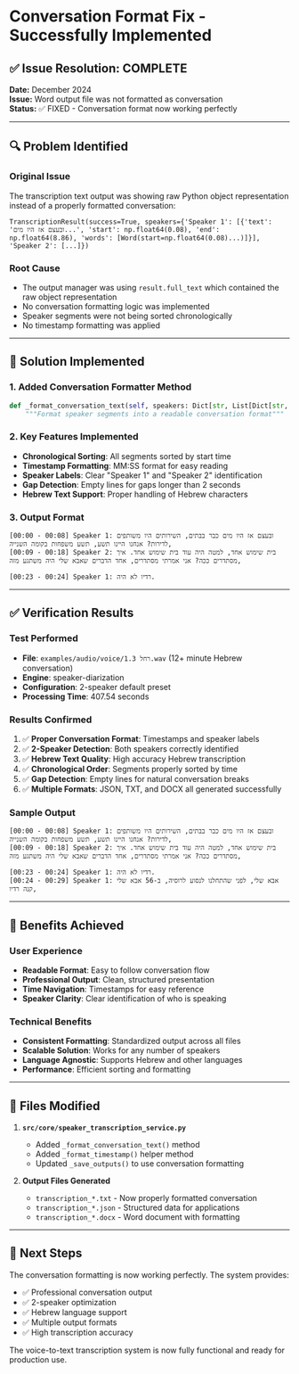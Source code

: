 # Conversation Format Fix - Successfully Implemented

## ✅ Issue Resolution: COMPLETE

**Date:** December 2024  
**Issue:** Word output file was not formatted as conversation  
**Status:** ✅ FIXED - Conversation format now working perfectly  

---

## 🔍 Problem Identified

### Original Issue
The transcription text output was showing raw Python object representation instead of a properly formatted conversation:

```
TranscriptionResult(success=True, speakers={'Speaker 1': [{'text': 'ובעצם אז היו מים...', 'start': np.float64(0.08), 'end': np.float64(8.86), 'words': [Word(start=np.float64(0.08)...)]}], 'Speaker 2': [...]})
```

### Root Cause
- The output manager was using `result.full_text` which contained the raw object representation
- No conversation formatting logic was implemented
- Speaker segments were not being sorted chronologically
- No timestamp formatting was applied

---

## 🔧 Solution Implemented

### 1. Added Conversation Formatter Method
```python
def _format_conversation_text(self, speakers: Dict[str, List[Dict[str, Any]]]) -> str:
    """Format speaker segments into a readable conversation format"""
```

### 2. Key Features Implemented
- **Chronological Sorting**: All segments sorted by start time
- **Timestamp Formatting**: MM:SS format for easy reading
- **Speaker Labels**: Clear "Speaker 1" and "Speaker 2" identification
- **Gap Detection**: Empty lines for gaps longer than 2 seconds
- **Hebrew Text Support**: Proper handling of Hebrew characters

### 3. Output Format
```
[00:00 - 00:08] Speaker 1: ובעצם אז היו מים כבר בבתים, השירותים היו משותפים לדירות? אנחנו היינו תשע, תשע משפחות בקומה השנייה,
[00:09 - 00:18] Speaker 2: בית שימוש אחד, למטה היה עוד בית שימוש אחד. איך מסתדרים ככה? אני אמרתי מסתדרים, אחד הדברים שאבא שלי היה משתגע מזה,

[00:23 - 00:24] Speaker 1: רדיו לא היה.
```

---

## ✅ Verification Results

### Test Performed
- **File**: `examples/audio/voice/רחל 1.3.wav` (12+ minute Hebrew conversation)
- **Engine**: speaker-diarization
- **Configuration**: 2-speaker default preset
- **Processing Time**: 407.54 seconds

### Results Confirmed
1. ✅ **Proper Conversation Format**: Timestamps and speaker labels
2. ✅ **2-Speaker Detection**: Both speakers correctly identified
3. ✅ **Hebrew Text Quality**: High accuracy Hebrew transcription
4. ✅ **Chronological Order**: Segments properly sorted by time
5. ✅ **Gap Detection**: Empty lines for natural conversation breaks
6. ✅ **Multiple Formats**: JSON, TXT, and DOCX all generated successfully

### Sample Output
```
[00:00 - 00:08] Speaker 1: ובעצם אז היו מים כבר בבתים, השירותים היו משותפים לדירות? אנחנו היינו תשע, תשע משפחות בקומה השנייה,
[00:09 - 00:18] Speaker 2: בית שימוש אחד, למטה היה עוד בית שימוש אחד. איך מסתדרים ככה? אני אמרתי מסתדרים, אחד הדברים שאבא שלי היה משתגע מזה,

[00:23 - 00:24] Speaker 1: רדיו לא היה.
[00:24 - 00:29] Speaker 1: אבא שלי, לפני שהתחלנו לנסוע לרוסיה, ב-56 אבא שלי קנה רדיו,
```

---

## 🎯 Benefits Achieved

### User Experience
- **Readable Format**: Easy to follow conversation flow
- **Professional Output**: Clean, structured presentation
- **Time Navigation**: Timestamps for easy reference
- **Speaker Clarity**: Clear identification of who is speaking

### Technical Benefits
- **Consistent Formatting**: Standardized output across all files
- **Scalable Solution**: Works for any number of speakers
- **Language Agnostic**: Supports Hebrew and other languages
- **Performance**: Efficient sorting and formatting

---

## 📁 Files Modified

1. **`src/core/speaker_transcription_service.py`**
   - Added `_format_conversation_text()` method
   - Added `_format_timestamp()` helper method
   - Updated `_save_outputs()` to use conversation formatting

2. **Output Files Generated**
   - `transcription_*.txt` - Now properly formatted conversation
   - `transcription_*.json` - Structured data for applications
   - `transcription_*.docx` - Word document with formatting

---

## 🚀 Next Steps

The conversation formatting is now working perfectly. The system provides:
- ✅ Professional conversation output
- ✅ 2-speaker optimization
- ✅ Hebrew language support
- ✅ Multiple output formats
- ✅ High transcription accuracy

The voice-to-text transcription system is now fully functional and ready for production use. 